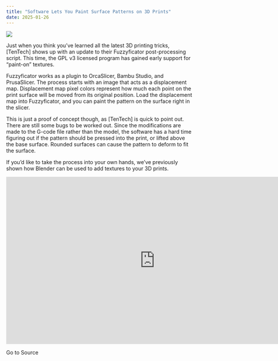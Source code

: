 ```yaml
---
title: "Software Lets You Paint Surface Patterns on 3D Prints"
date: 2025-01-26
---
```


![](https://hackaday.com/wp-content/uploads/2025/01/texture.png?w=800)

Just when you think you’ve learned all the latest 3D printing tricks, \[TenTech\] shows up with an update to their Fuzzyficator post-processing script. This time, the GPL v3 licensed program has gained early support for “paint-on” textures.

Fuzzyficator works as a plugin to OrcaSlicer, Bambu Studio, and PrusaSlicer. The process starts with an image that acts as a displacement map. Displacement map pixel colors represent how much each point on the print surface will be moved from its original position. Load the displacement map into Fuzzyficator, and you can paint the pattern on the surface right in the slicer.

This is just a proof of concept though, as \[TenTech\] is quick to point out. There are still some bugs to be worked out. Since the modifications are made to the G-code file rather than the model, the software has a hard time figuring out if the pattern should be pressed into the print, or lifted above the base surface. Rounded surfaces can cause the pattern to deform to fit the surface.

If you’d like to take the process into your own hands, we’ve previously shown how Blender can be used to add textures to your 3D prints.

<iframe loading="lazy" title="Non-Planar Paint-On Patterns - 3D Printing Guide!" width="800" height="450" src="https://www.youtube.com/embed/6aCyaxZONAI?feature=oembed" frameborder="0" allow="accelerometer; autoplay; clipboard-write; encrypted-media; gyroscope; picture-in-picture; web-share" referrerpolicy="strict-origin-when-cross-origin" allowfullscreen></iframe>

Go to Source
